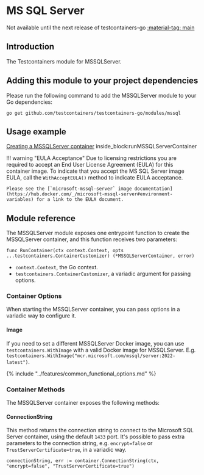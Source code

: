# MS SQL Server

Not available until the next release of testcontainers-go <a href="https://github.com/testcontainers/testcontainers-go"><span class="tc-version">:material-tag: main</span></a>

## Introduction

The Testcontainers module for MSSQLServer.

## Adding this module to your project dependencies

Please run the following command to add the MSSQLServer module to your Go dependencies:

```
go get github.com/testcontainers/testcontainers-go/modules/mssql
```

## Usage example

<!--codeinclude-->

[Creating a MSSQLServer container](../../modules/mssql/examples_test.go) inside_block:runMSSQLServerContainer

<!--/codeinclude-->

!!! warning "EULA Acceptance"
Due to licensing restrictions you are required to accept an End User License Agreement (EULA) for this container image. To indicate that you accept the MS SQL Server image EULA, call the `WithAcceptEULA()` method to indicate EULA acceptance.

    Please see the [`microsoft-mssql-server` image documentation](https://hub.docker.com/_/microsoft-mssql-server#environment-variables) for a link to the EULA document.

## Module reference

The MSSQLServer module exposes one entrypoint function to create the MSSQLServer container, and this function receives two parameters:

```golang
func RunContainer(ctx context.Context, opts ...testcontainers.ContainerCustomizer) (*MSSQLServerContainer, error)
```

- `context.Context`, the Go context.
- `testcontainers.ContainerCustomizer`, a variadic argument for passing options.

### Container Options

When starting the MSSQLServer container, you can pass options in a variadic way to configure it.

#### Image

If you need to set a different MSSQLServer Docker image, you can use `testcontainers.WithImage` with a valid Docker image
for MSSQLServer. E.g. `testcontainers.WithImage("mcr.microsoft.com/mssql/server:2022-latest")`.

{% include "../features/common_functional_options.md" %}

### Container Methods

The MSSQLServer container exposes the following methods:

#### ConnectionString

This method returns the connection string to connect to the Microsoft SQL Server container, using the default `1433` port.
It's possible to pass extra parameters to the connection string, e.g. `encrypt=false` or `TrustServerCertificate=true`, in a variadic way.

```golang
connectionString, err := container.ConnectionString(ctx, "encrypt=false", "TrustServerCertificate=true")
```
